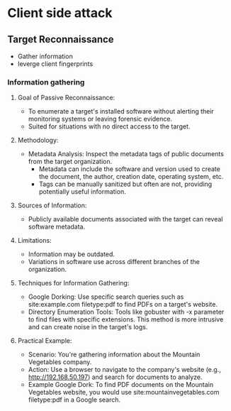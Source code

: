 # Client side attack
## Target Reconnaissance
* Gather information
* leverge client fingerprints
  
### Information gathering
1. Goal of Passive Reconnaissance:
   * To enumerate a target's installed software without alerting their monitoring systems or leaving forensic evidence.
   * Suited for situations with no direct access to the target.
2. Methodology:
   * Metadata Analysis: Inspect the metadata tags of public documents from the target organization.
     * Metadata can include the software and version used to create the document, the author, creation date, operating system, etc.
     * Tags can be manually sanitized but often are not, providing potentially useful information.
3. Sources of Information:
    * Publicly available documents associated with the target can reveal software metadata.
4. Limitations:
   * Information may be outdated.
   * Variations in software use across different branches of the organization.
5. Techniques for Information Gathering:
   * Google Dorking: Use specific search queries such as site:example.com filetype:pdf to find PDFs on a target's website.
   * Directory Enumeration Tools: Tools like gobuster with -x parameter to find files with specific extensions. This method is more intrusive and can create noise in the target's logs.
  
6. Practical Example:

   * Scenario: You're gathering information about the Mountain Vegetables company.
   * Action: Use a browser to navigate to the   company's website (e.g., http://192.168.50.197) and search for documents to analyze.
   * Example Google Dork: To find PDF documents on the Mountain Vegetables website, you would use site:mountainvegetables.com filetype:pdf in a Google search.


